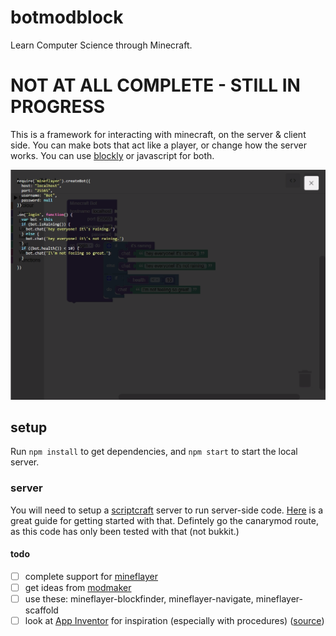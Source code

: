 # botmodblock

Learn Computer Science through Minecraft.

# NOT AT ALL COMPLETE - STILL IN PROGRESS

This is a framework for interacting with minecraft, on the server & client side.  You can make bots that act like a player, or change how the server works. You can use [blockly](https://developers.google.com/blockly/) or javascript for both.

![screenshot](pub/screenshot.png)

## setup

Run `npm install` to get dependencies, and `npm start` to start the local server.

### server

You will need to setup a [scriptcraft](http://scriptcraftjs.org/) server to run server-side code. [Here](https://github.com/walterhiggins/ScriptCraft/blob/master/README.md) is a great guide for getting started with that. Defintely go the canarymod route, as this code has only been tested with that (not bukkit.)

#### todo

-  [ ] complete support for [mineflayer](https://github.com/PrismarineJS/mineflayer)
-  [ ] get ideas from [modmaker](http://inspiredtoeducate.net/modmaker/)
-  [ ] use these: mineflayer-blockfinder, mineflayer-navigate, mineflayer-scaffold
-  [ ] look at [App Inventor](http://ai2.appinventor.mit.edu/) for inspiration (especially with procedures) ([source](https://github.com/mit-cml/appinventor-sources))
